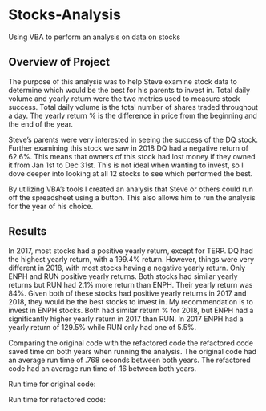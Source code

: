 # Stocks-Analysis
Using VBA to perform an analysis on data on stocks 

## Overview of Project 
The purpose of this analysis was to help Steve examine stock data to determine which would be the best for his parents to invest in. Total daily volume and yearly return were the two metrics used to measure stock success. Total daily volume is the total number of shares traded throughout a day. The yearly return % is the difference in price from the beginning and the end of the year. 
	
Steve’s parents were very interested in seeing the success of the DQ stock. Further examining this stock we saw in 2018 DQ had a negative return of 62.6%. This means that owners of this stock had lost money if they owned it from Jan 1st to Dec 31st. This is not ideal when wanting to invest, so I dove deeper into looking at all 12 stocks to see which performed the best. 
	
By utilizing VBA’s tools I created an analysis that Steve or others could run off the spreadsheet using a button. This also allows him to run the analysis for the year of his choice. 

## Results 
In 2017, most stocks had a positive yearly return, except for TERP. DQ had the highest yearly return, with a 199.4% return. However, things were very different in 2018, with most stocks having a negative yearly return. Only ENPH and RUN positive yearly returns. Both stocks had similar yearly returns but RUN had 2.1% more return than ENPH. Their yearly return was 84%. Given both of these stocks had positive yearly returns in 2017 and 2018, they would be the best stocks to invest in. My recommendation is to invest in ENPH stocks. Both had similar return % for 2018, but ENPH had a significantly higher yearly return in 2017 than RUN. In 2017 ENPH had a yearly return of 129.5% while RUN only had one of 5.5%. 

Comparing the original code with the refactored code the refactored code saved time on both years when running the analysis. The original code had an average run time of .768 seconds between both years. The refactored code had an average run time of .16 between both years. 

Run time for original code:



Run time for refactored code:


